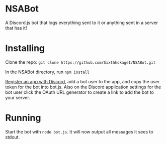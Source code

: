 # NSABot
A Discord.js bot that logs everything sent to it or anything sent in a server that has it!

# Installing

Clone the repo:
`git clone https://github.com/Sixthhokage1/NSABot.git`

In the NSABot directory, run `npm install`

[Register an app with Discord](https://discordapp.com/developers/applications/me/create), add a bot user to the app, and copy the user token for the bot into bot.js. Also on the Discord application settings for the bot user click the OAuth URL generator to create a link to add the bot to your server.

# Running
Start the bot with `node bot.js`. It will now output all messages it sees to stdout.
